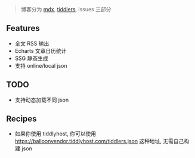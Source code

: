 <!-- ![next-mdx](https://github.com/oeyoews/nextjs-mdx-blog/blob/main/public/next-mdx.png?raw=true) -->

> 博客分为 [mdx](https://github.com/oeyoews/nextjs-mdx-blog-content), [tiddlers](https://github.com/oeyoews/neotw-tiddlers), issues 三部分

## Features

- 全文 RSS 输出
- Echarts 文章日历统计
- SSG 静态生成
- 支持 online/local json

## TODO

- 支持动态加载不同 json

## Recipes

- 如果你使用 tiddlyhost, 你可以使用 https://balloonvendor.tiddlyhost.com/tiddlers.json 这种地址, 无需自己构建 json
